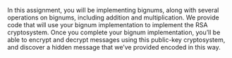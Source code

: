 In this assignment, you will be implementing bignums, along with several operations on bignums, including addition and multiplication. We provide code that will use your
bignum implementation to implement the RSA cryptosystem. Once you complete your bignum implementation, you’ll be able to encrypt and decrypt messages using this public-key cryptosystem, and discover a hidden message that we’ve provided encoded in this way.
